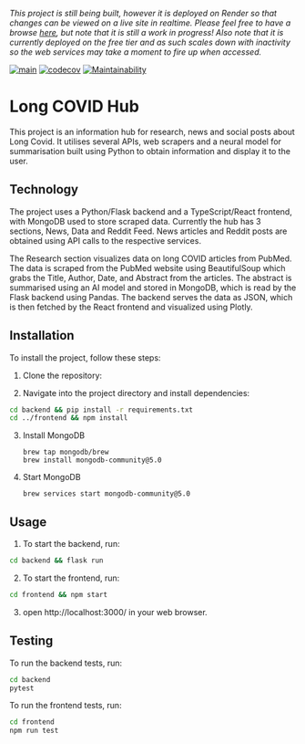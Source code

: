 _This project is still being built, however it is deployed on Render so that changes can be viewed on a live site in realtime. Please feel free to have a browse [here](https://long-covid-hub.onrender.com/), but note that it is still a work in progress! Also note that it is currently deployed on the free tier and as such scales down with inactivity so the web services may take a moment to fire up when accessed._

[![main](https://github.com/josephburgess/long-covid-web-scraper/actions/workflows/main.yml/badge.svg)](https://github.com/josephburgess/long-covid-web-scraper/actions/workflows/main.yml) [![codecov](https://codecov.io/gh/josephburgess/long-covid-web-scraper/branch/main/graph/badge.svg?token=0OEO440FI9)](https://codecov.io/gh/josephburgess/long-covid-web-scraper) [![Maintainability](https://api.codeclimate.com/v1/badges/a188eab62b8fc975e22c/maintainability)](https://codeclimate.com/github/josephburgess/long-covid-web-scraper/maintainability)

# Long COVID Hub

This project is an information hub for research, news and social posts about Long Covid. It utilises several APIs, web scrapers and a neural model for summarisation built using Python to obtain information and display it to the user. 

## Technology
The project uses a Python/Flask backend and a TypeScript/React frontend, with MongoDB used to store scraped data.  Currently the hub has 3 sections, News, Data and Reddit Feed. News articles and Reddit posts are obtained using API calls to the respective services. 

The Research section visualizes data on long COVID articles from PubMed. The data is scraped from the PubMed website using BeautifulSoup which grabs the Title, Author, Date, and Abstract from the articles. The abstract is summarised using an AI model and stored in MongoDB, which is read by the Flask backend using Pandas. The backend serves the data as JSON, which is then fetched by the React frontend and visualized using Plotly. 

## Installation

To install the project, follow these steps:

1. Clone the repository:

2. Navigate into the project directory and install dependencies:

```bash
cd backend && pip install -r requirements.txt
cd ../frontend && npm install
```
3. Install MongoDB

   ```
   brew tap mongodb/brew
   brew install mongodb-community@5.0
   ```
4. Start MongoDB
   ```
   brew services start mongodb-community@5.0
   ```

## Usage

1. To start the backend, run:

```bash
cd backend && flask run
```


2. To start the frontend, run:

```bash
cd frontend && npm start
```

3. open http://localhost:3000/ in your web browser.

## Testing

To run the backend tests, run:

```bash
cd backend
pytest
```

To run the frontend tests, run:

```bash
cd frontend
npm run test
```



